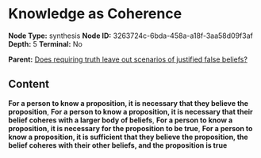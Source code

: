 # Knowledge as Coherence

**Node Type:** synthesis
**Node ID:** 3263724c-6bda-458a-a18f-3aa58d09f3af
**Depth:** 5
**Terminal:** No

**Parent:** [Does requiring truth leave out scenarios of justified false beliefs?](does-requiring-truth-leave-out-scenarios-of-justified-false-beliefs-antithesis-f8d81c95-e9b8-4101-a2c7-31d61eb00198.md)

## Content

**For a person to know a proposition, it is necessary that they believe the proposition**, **For a person to know a proposition, it is necessary that their belief coheres with a larger body of beliefs**, **For a person to know a proposition, it is necessary for the proposition to be true**, **For a person to know a proposition, it is sufficient that they believe the proposition, the belief coheres with their other beliefs, and the proposition is true**
